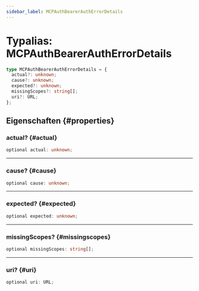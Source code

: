 ```yaml
---
sidebar_label: MCPAuthBearerAuthErrorDetails
---
```


# Typalias: MCPAuthBearerAuthErrorDetails

```ts
type MCPAuthBearerAuthErrorDetails = {
  actual?: unknown;
  cause?: unknown;
  expected?: unknown;
  missingScopes?: string[];
  uri?: URL;
};
```

## Eigenschaften {#properties}

### actual? {#actual}

```ts
optional actual: unknown;
```

***

### cause? {#cause}

```ts
optional cause: unknown;
```

***

### expected? {#expected}

```ts
optional expected: unknown;
```

***

### missingScopes? {#missingscopes}

```ts
optional missingScopes: string[];
```

***

### uri? {#uri}

```ts
optional uri: URL;
```
